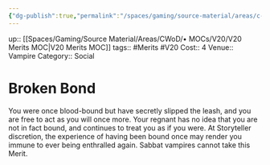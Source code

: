 ```yaml
---
{"dg-publish":true,"permalink":"/spaces/gaming/source-material/areas/c-wo-d/genre/vampire/v20/merits-and-flaws/broken-bond/","dgHomeLink":true,"dgPassFrontmatter":true}
---
```


up:: [[Spaces/Gaming/Source Material/Areas/CWoD/• MOCs/V20/V20 Merits MOC|V20 Merits MOC]]
tags:: #Merits #V20 
Cost:: 4
Venue:: Vampire
Category:: Social
# Broken Bond
You were once blood-bound but have secretly slipped
the leash, and you are free to act as you will once more.
Your regnant has no idea that you are not in fact bound,
and continues to treat you as if you were. At Storyteller
discretion, the experience of having been bound once
may render you immune to ever being enthralled again.
Sabbat vampires cannot take this Merit.